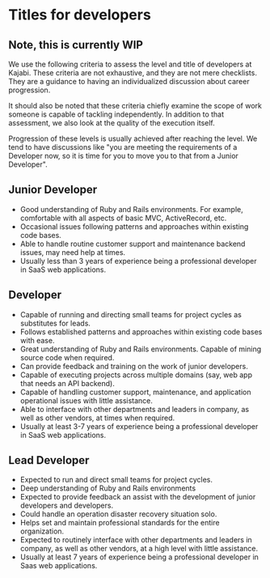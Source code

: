 # Titles for developers

## Note, this is currently WIP

We use the following criteria to assess the level and title of developers at Kajabi.
These criteria are not exhaustive, and they are not mere checklists.
They are a guidance to having an individualized discussion about career progression.

It should also be noted that these criteria chiefly examine the scope of work someone is
capable of tackling independently. In addition to that assessment, we also look at the
quality of the execution itself.

Progression of these levels is usually achieved after reaching the level. We tend to
have discussions like "you are meeting the requirements of a Developer now, so it is
time for you to move you to that from a Junior Developer".

## Junior Developer

* Good understanding of Ruby and Rails environments. For example, comfortable with all aspects
  of basic MVC, ActiveRecord, etc.
* Occasional issues following patterns and approaches within existing code bases.
* Able to handle routine customer support and maintenance backend issues, may need help at times.
* Usually less than 3 years of experience being a professional developer in SaaS web applications.

## Developer

* Capable of running and directing small teams for project cycles as substitutes for leads.
* Follows established patterns and approaches within existing code bases with ease.
* Great understanding of Ruby and Rails environments. Capable of mining source code when required.
* Can provide feedback and training on the work of junior developers.
* Capable of executing projects across multiple domains (say, web app that needs an API backend).
* Capable of handling customer support, maintenance, and application operational issues with little
  assistance.
* Able to interface with other departments and leaders in company, as well as other vendors, at times when required.
* Usually at least 3-7 years of experience being a professional developer in SaaS web applications.

## Lead Developer

* Expected to run and direct small teams for project cycles.
* Deep understanding of Ruby and Rails environments
* Expected to provide feedback an assist with the development of junior developers and developers.
* Could handle an operation disaster recovery situation solo.
* Helps set and maintain professional standards for the entire organization.
* Expected to routinely interface with other departments and leaders in company, as well as other vendors,
  at a high level with little assistance.
* Usually at least 7 years of experience being a professional developer in Saas web applications.
